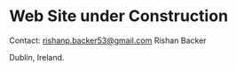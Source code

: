 # Web Site under Construction

Contact: rishanp.backer53@gmail.com
Rishan Backer


Dublin, Ireland.
